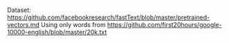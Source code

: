 Dataset: https://github.com/facebookresearch/fastText/blob/master/pretrained-vectors.md
Using only words from https://github.com/first20hours/google-10000-english/blob/master/20k.txt
